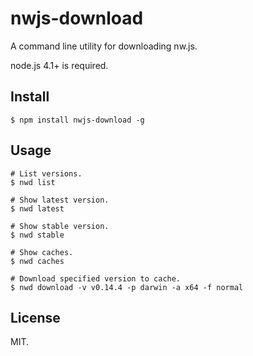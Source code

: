 # nwjs-download

A command line utility for downloading nw.js.

node.js 4.1+ is required.

## Install

```
$ npm install nwjs-download -g
```

## Usage

```
# List versions.
$ nwd list

# Show latest version.
$ nwd latest

# Show stable version.
$ nwd stable

# Show caches.
$ nwd caches

# Download specified version to cache.
$ nwd download -v v0.14.4 -p darwin -a x64 -f normal
```

## License

MIT.